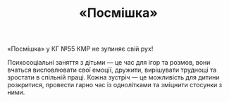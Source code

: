 ﻿---
title: «Посмішка»
---

«Посмішка» у КГ №55 КМР не зупиняє свій рух! 

Психосоціальні заняття з дітьми — це час для ігор та розмов, вони вчаться висловлювати свої емоції, дружити, вирішувати труднощі та зростати в спільній праці. Кожна зустріч — це можливість для дитини розкритися, провести гарно час із однолітками та зміцнити стосунки з ними.

<slideshow />
